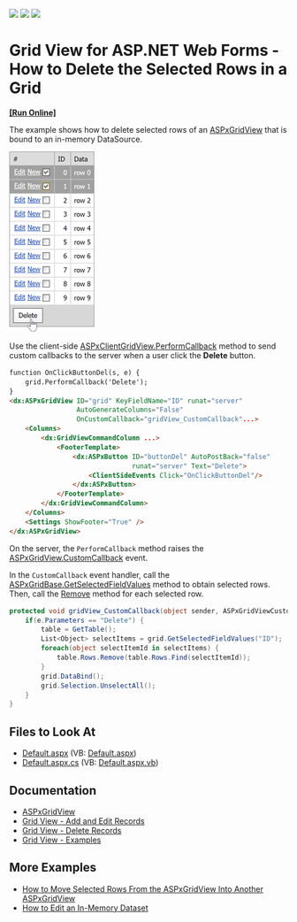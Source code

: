<!-- default badges list -->
![](https://img.shields.io/endpoint?url=https://codecentral.devexpress.com/api/v1/VersionRange/128538957/15.1.3%2B)
[![](https://img.shields.io/badge/Open_in_DevExpress_Support_Center-FF7200?style=flat-square&logo=DevExpress&logoColor=white)](https://supportcenter.devexpress.com/ticket/details/E3076)
[![](https://img.shields.io/badge/📖_How_to_use_DevExpress_Examples-e9f6fc?style=flat-square)](https://docs.devexpress.com/GeneralInformation/403183)
<!-- default badges end -->
# Grid View for ASP.NET Web Forms - How to Delete the Selected Rows in a Grid
<!-- run online -->
**[[Run Online]](https://codecentral.devexpress.com/e3076/)**
<!-- run online end -->


The example shows how to delete selected rows of an [ASPxGridView](https://docs.devexpress.com/AspNet/DevExpress.Web.ASPxGridView) that is bound to an in-memory DataSource.

![A grid with selected rows to be deleted](images/resulting-grid.png)

Use the client-side [ASPxClientGridView.PerformCallback](https://docs.devexpress.com/AspNet/js-ASPxClientGridView.PerformCallback(args)?p=netframework) method to send custom callbacks to the server when a user click the **Delete** button.

```aspx
function OnClickButtonDel(s, e) {
    grid.PerformCallback('Delete');
}
<dx:ASPxGridView ID="grid" KeyFieldName="ID" runat="server" 
                 AutoGenerateColumns="False" 
                 OnCustomCallback="gridView_CustomCallback"...>
    <Columns>
        <dx:GridViewCommandColumn ...>
            <FooterTemplate>
                <dx:ASPxButton ID="buttonDel" AutoPostBack="false" 
                               runat="server" Text="Delete">
                    <ClientSideEvents Click="OnClickButtonDel"/>
                </dx:ASPxButton>
            </FooterTemplate>
        </dx:GridViewCommandColumn>
    </Columns>
    <Settings ShowFooter="True" />
</dx:ASPxGridView>
```

On the server, the `PerformCallback` method raises the [ASPxGridView.CustomCallback](https://docs.devexpress.com/AspNet/DevExpress.Web.ASPxGridView.CustomCallback?p=netframework) event. 

In the `CustomCallback` event handler, call the [ASPxGridBase.GetSelectedFieldValues](https://docs.devexpress.com/AspNet/DevExpress.Web.ASPxGridBase.GetSelectedFieldValues(System.String--)?p=netframework) method to obtain selected rows. Then, call the [Remove](https://docs.microsoft.com/en-us/dotnet/api/system.data.datarowcollection.remove?view=net-6.0) method for each selected row.

```cs
protected void gridView_CustomCallback(object sender, ASPxGridViewCustomCallbackEventArgs e) {
    if(e.Parameters == "Delete") {
        table = GetTable();
        List<Object> selectItems = grid.GetSelectedFieldValues("ID");
        foreach(object selectItemId in selectItems) {
            table.Rows.Remove(table.Rows.Find(selectItemId));
        }
        grid.DataBind();
        grid.Selection.UnselectAll();
    }
}
```

## Files to Look At

* [Default.aspx](./CS/WebSite/Default.aspx) (VB: [Default.aspx](./VB/WebSite/Default.aspx))
* [Default.aspx.cs](./CS/WebSite/Default.aspx.cs#L45-L55) (VB: [Default.aspx.vb](./VB/WebSite/Default.aspx.vb#L60-L70))

## Documentation

* [ASPxGridView](https://docs.devexpress.com/AspNet/DevExpress.Web.ASPxGridView)
* [Grid View - Add and Edit Records](https://docs.devexpress.com/AspNet/401098/components/grid-view/concepts/edit-data/add-and-edit-records)
* [Grid View - Delete Records](https://docs.devexpress.com/AspNet/401080/components/grid-view/concepts/edit-data/delete-records)
* [Grid View - Examples](https://docs.devexpress.com/AspNet/3768/components/grid-view/examples)

## More Examples

* [How to Move Selected Rows From the ASPxGridView Into Another ASPxGridView](https://github.com/DevExpress-Examples/how-to-move-selected-rows-from-the-aspxgridview-into-another-aspxgridview-e2636)
* [How to Edit an In-Memory Dataset](https://github.com/DevExpress-Examples/aspxgridview-editing-an-in-memory-dataset-e257)
